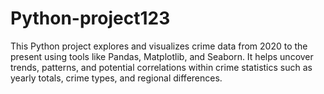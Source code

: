 # Python-project123
This Python project explores and visualizes crime data from 2020 to the present using tools like Pandas, Matplotlib, and Seaborn. It helps uncover trends, patterns, and potential correlations within crime statistics such as yearly totals, crime types, and regional differences.

